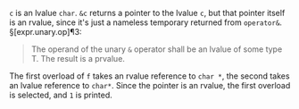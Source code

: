 `c` is an lvalue `char`. `&c` returns a pointer to the lvalue `c`, but that pointer itself is an rvalue, since it's just a nameless temporary returned from `operator&`. §[expr.unary.op]¶3:

> The operand of the unary `&` operator shall be an lvalue of some type T. The result is a prvalue.

The first overload of `f` takes an rvalue reference to `char *`, the second takes an lvalue reference to `char*`. Since the pointer is an rvalue, the first overload is selected, and `1` is printed.